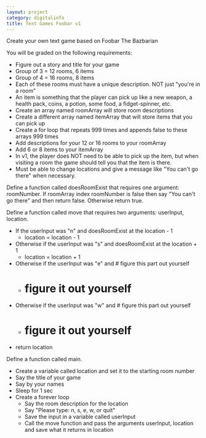```yaml
---
layout: project
category: digitalinfo
title: Text Games Foobar v1
---
```


Create your own text game based on Foobar The Bazbarian

You will be graded on the following requirements:

* Figure out a story and title for your game
* Group of 3 = 12 rooms, 6 items
* Group of 4 = 16 rooms, 8 items
* Each of these rooms must have a unique description. NOT just "you're in a room"
* An item is something that the player can pick up like a new weapon, a health pack, coins, a potion, some food, a fidget-spinner, etc.
* Create an array named roomArray will store room descriptions
* Create a different array named itemArray that will store items that you can pick up
* Create a for loop that repeats 999 times and appends false to these arrays 999 times
* Add descriptions for your 12 or 16 rooms to your roomArray
* Add 6 or 8 items to your itemArray
* In v1, the player does NOT need to be able to pick up the item, but when visiting a room the game should tell you that the item is there.
* Must be able to change locations and give a message like "You can't go there" when necessary.

Define a function called doesRoomExist that requires one argument: roomNumber. If roomArray index roomNumber is false then say "You can't go there" and then return false. Otherwise return true.

Define a function called move that requires two arguments: userInput, location.
  - If the userInput was "n" and doesRoomExist at the location - 1
    - location = location - 1
  - Otherwise if the userInput was "s" and doesRoomExist at the location + 1
    - location = location + 1
  - Otherwise if the userInput was "e" and # figure this part out yourself
    - # figure it out yourself
  - Otherwise if the userInput was "w" and # figure this part out yourself
    - # figure it out yourself
  - return location

Define a function called main.
  - Create a variable called location and set it to the starting room number
  - Say the title of your game
  - Say by your names
  - Sleep for 1 sec
  - Create a forever loop
    - Say the room description for the location
    - Say "Please type: n, s, e, w, or quit"
    - Save the input in a variable called userInput
    - Call the move function and pass the arguments userInput, location and save what it returns in location
